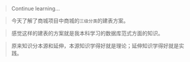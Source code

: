 > Continue learning...

> 今天了解了商城项目中商城的`三级分类`的建表方案。

> 感觉这样的建表的方案就是我本科学习的数据库范式方面的知识。

> 原来知识分本源和延伸，本源知识学得好就是理论；延伸知识学得好就是实践。